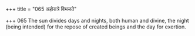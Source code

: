 +++
title = "065 अहोरात्रे विभजते"

+++
065	The sun divides days and nights, both human and divine, the night (being intended) for the repose of created beings and the day for exertion.